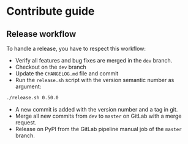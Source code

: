 # Contribute guide

## Release workflow

To handle a release, you have to respect this workflow:

* Verify all features and bug fixes are merged in the `dev` branch.
* Checkout on the `dev` branch
* Update the `CHANGELOG.md` file and commit
* Run the `release.sh` script with the version semantic number as argument:

```bash
./release.sh 0.50.0
```

* A new commit is added with the version number and a tag in git.
* Merge all new commits from `dev` to `master` on GitLab with a merge request.
* Release on PyPI from the GitLab pipeline manual job of the `master` branch.
